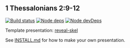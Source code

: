 ## 1 Thessalonians 2:9-12

[![Build status](https://travis-ci.org/sermons/father.svg)](https://travis-ci.org/sermons/father)
[![Node deps](https://david-dm.org/sermons/father.svg)](https://david-dm.org/sermons/father)
[![Node devDeps](https://david-dm.org/sermons/father/dev-status.svg)](https://david-dm.org/sermons/father#info=devDependencies)

Template presentation: [reveal-skel](https://github.com/sermons/reveal-skel)

See [INSTALL.md](INSTALL.md)
for how to make your own presentation.
